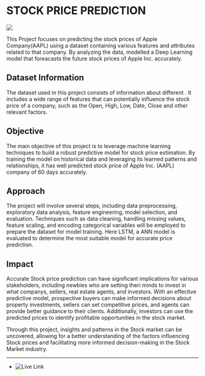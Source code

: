 # STOCK PRICE PREDICTION
![](https://4236008.fs1.hubspotusercontent-na1.net/hub/4236008/hubfs/Plancorp-market-prediction-is-harder-than-you-think.jpeg?width=858&name=Plancorp-market-prediction-is-harder-than-you-think.jpeg)

This Project focuses on predicting the stock prices of Apple Company(AAPL) using a dataset containing various features and attributes related to that company. By analyzing the data, modelled a Deep Learning model that foreacasts the future stock prices of Apple Inc. accurately.
## Dataset Information
The dataset used in this project consists of information about different . It includes a wide range of features that can potentially influence the stock price of a company, such as the Open, High, Low, Date, Close and other relevant factors.
## Objective
The main objective of this project is to leverage machine learning techniques to build a robust predictive model for stock price estimation. By training the model on historical data and leveraging its learned patterns and relationships, it has well predicted stock price of Apple Inc. (AAPL) company of 60 days accurately.
## Approach
The project will involve several steps, including data preprocessing, exploratory data analysis, feature engineering, model selection, and evaluation. Techniques such as data cleaning, handling missing values, feature scaling, and encoding categorical variables will be employed to prepare the dataset for model training. Here LSTM, a ANN model is  evaluated to determine the most suitable model for accurate price prediction.
## Impact
Accurate Stock price prediction can have significant implications for various stakeholders, including newbies who are setting theri minds to invest in what companys, sellers, real estate agents, and investors. With an effective predictive model, prospective buyers can make informed decisions about property investments, sellers can set competitive prices, and agents can provide better guidance to their clients. Additionally, investors can use the predicted prices to identify profitable opportunities in the stock market.

Through this project, insights and patterns in the Stock market can be uncovered, allowing for a better understanding of the factors influencing Stock prices and facilitating more informed decision-making in the Stock Market industry.
***
* ![Live Link](https://sudhe-er-stockpricepredictorapp-main-ilgiw8.streamlit.app/)
  
